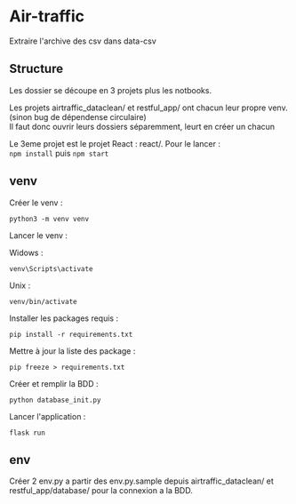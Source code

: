 # Air-traffic

Extraire l'archive des csv dans data-csv

## Structure

Les dossier se découpe en 3 projets plus les notbooks.

Les projets airtraffic_dataclean/ et restful_app/ ont chacun leur propre venv. (sinon bug de dépendense circulaire)<br/>
Il faut donc ouvrir leurs dossiers séparemment, leurt en créer un chacun

Le 3eme projet est le projet React : react/. Pour le lancer :<br/>
`npm install` puis `npm start`

## venv

Créer le venv : <br/>
    
    python3 -m venv venv

Lancer le venv :<br/>

Widows : 

    venv\Scripts\activate

Unix : 

    venv/bin/activate

Installer les packages requis : <br/>

    pip install -r requirements.txt

Mettre à jour la liste des package : <br/>


    pip freeze > requirements.txt

Créer et remplir la BDD : <br/>

    python database_init.py

Lancer l'application : <br/>

    flask run


## env
Créer 2 env.py a partir des env.py.sample depuis airtraffic_dataclean/ et restful_app/database/ pour la connexion a la BDD.

